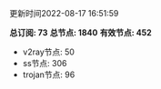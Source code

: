 更新时间2022-08-17 16:51:59

**总订阅: 73**
**总节点: 1840**
**有效节点: 452**
- v2ray节点: 50
- ss节点: 306
- trojan节点: 96
